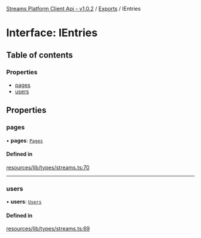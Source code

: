 [Streams Platform Client Api - v1.0.2](../README.md) / [Exports](../modules.md) / IEntries

# Interface: IEntries

## Table of contents

### Properties

- [pages](IEntries.md#pages)
- [users](IEntries.md#users)

## Properties

### pages

• **pages**: [`Pages`](entries.Pages.md)

#### Defined in

[resources/lib/types/streams.ts:70](https://github.com/laravel-streams/streams-core/blob/e866e1454/resources/lib/types/streams.ts#L70)

___

### users

• **users**: [`Users`](entries.Users.md)

#### Defined in

[resources/lib/types/streams.ts:69](https://github.com/laravel-streams/streams-core/blob/e866e1454/resources/lib/types/streams.ts#L69)
